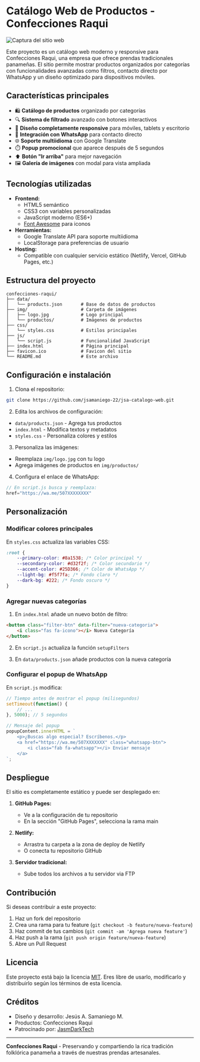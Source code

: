 
# Catálogo Web de Productos - Confecciones Raqui

![Captura del sitio web](img/sitiofinal-corriendo.png)

Este proyecto es un catálogo web moderno y responsive para Confecciones Raqui, una empresa que ofrece prendas tradicionales panameñas. El sitio permite mostrar productos organizados por categorías con funcionalidades avanzadas como filtros, contacto directo por WhatsApp y un diseño optimizado para dispositivos móviles.

## Características principales

- 🛍️ **Catálogo de productos** organizado por categorías
- 🔍 **Sistema de filtrado** avanzado con botones interactivos
- 📱 **Diseño completamente responsive** para móviles, tablets y escritorio
- 💬 **Integración con WhatsApp** para contacto directo
- 🌐 **Soporte multiidioma** con Google Translate
- ⏱️ **Popup promocional** que aparece después de 5 segundos
- ⬆️ **Botón "Ir arriba"** para mejor navegación
- 🖼️ **Galería de imágenes** con modal para vista ampliada

## Tecnologías utilizadas

- **Frontend:**
  - HTML5 semántico
  - CSS3 con variables personalizadas
  - JavaScript moderno (ES6+)
  - [Font Awesome](https://fontawesome.com/) para iconos
- **Herramientas:**
  - Google Translate API para soporte multiidioma
  - LocalStorage para preferencias de usuario
- **Hosting:**
  - Compatible con cualquier servicio estático (Netlify, Vercel, GitHub Pages, etc.)

## Estructura del proyecto

```
confecciones-raqui/
├── data/
│   └── products.json       # Base de datos de productos
├── img/                    # Carpeta de imágenes
│   ├── logo.jpg            # Logo principal
│   └── productos/          # Imágenes de productos
├── css/
│   └── styles.css          # Estilos principales
├── js/
│   └── script.js           # Funcionalidad JavaScript
├── index.html              # Página principal
├── favicon.ico             # Favicon del sitio
└── README.md               # Este archivo
```

## Configuración e instalación

1. Clona el repositorio:
```bash
git clone https://github.com/jsamaniego-22/jsa-catalogo-web.git
```

2. Edita los archivos de configuración:
- `data/products.json` - Agrega tus productos
- `index.html` - Modifica textos y metadatos
- `styles.css` - Personaliza colores y estilos

3. Personaliza las imágenes:
- Reemplaza `img/logo.jpg` con tu logo
- Agrega imágenes de productos en `img/productos/`

4. Configura el enlace de WhatsApp:
```javascript
// En script.js busca y reemplaza:
href="https://wa.me/507XXXXXXXX"
```

## Personalización

### Modificar colores principales
En `styles.css` actualiza las variables CSS:
```css
:root {
    --primary-color: #8a1538; /* Color principal */
    --secondary-color: #d32f2f; /* Color secundario */
    --accent-color: #25D366; /* Color de WhatsApp */
    --light-bg: #f5f7fa; /* Fondo claro */
    --dark-bg: #222; /* Fondo oscuro */
}
```

### Agregar nuevas categorías
1. En `index.html` añade un nuevo botón de filtro:
```html
<button class="filter-btn" data-filter="nueva-categoria">
    <i class="fas fa-icono"></i> Nueva Categoría
</button>
```

2. En `script.js` actualiza la función `setupFilters`

3. En `data/products.json` añade productos con la nueva categoría

### Configurar el popup de WhatsApp
En `script.js` modifica:
```javascript
// Tiempo antes de mostrar el popup (milisegundos)
setTimeout(function() {
    // ...
}, 5000); // 5 segundos

// Mensaje del popup
popupContent.innerHTML = `
    <p>¿Buscas algo especial? Escríbenos.</p>
    <a href="https://wa.me/507XXXXXXX" class="whatsapp-btn">
        <i class="fab fa-whatsapp"></i> Enviar mensaje
    </a>
`;
```

## Despliegue

El sitio es completamente estático y puede ser desplegado en:

1. **GitHub Pages:**
   - Ve a la configuración de tu repositorio
   - En la sección "GitHub Pages", selecciona la rama main

2. **Netlify:**
   - Arrastra tu carpeta a la zona de deploy de Netlify
   - O conecta tu repositorio GitHub

3. **Servidor tradicional:**
   - Sube todos los archivos a tu servidor via FTP

## Contribución

Si deseas contribuir a este proyecto:

1. Haz un fork del repositorio
2. Crea una rama para tu feature (`git checkout -b feature/nueva-feature`)
3. Haz commit de tus cambios (`git commit -am 'Agrega nueva feature'`)
4. Haz push a la rama (`git push origin feature/nueva-feature`)
5. Abre un Pull Request

## Licencia

Este proyecto está bajo la licencia [MIT](LICENSE). Eres libre de usarlo, modificarlo y distribuirlo según los términos de esta licencia.

## Créditos

- Diseño y desarrollo: Jesús A. Samaniego M.
- Productos: Confecciones Raqui
- Patrocinado por: [JasmDarkTech](https://jasm-darktech.net)

---

**Confecciones Raqui** - Preservando y compartiendo la rica tradición folklórica panameña a través de nuestras prendas artesanales.